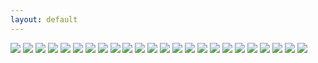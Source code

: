```yaml
---
layout: default
---
```


<img src="img/scenic/danlubbers-scenic-portfolio-1.jpg" data-title="" data-subtitle="" />
<img src="img/scenic/danlubbers-scenic-portfolio-2.jpg" data-title="" data-subtitle="" />
<img src="img/scenic/danlubbers-scenic-portfolio-3.jpg" data-title="" data-subtitle="" />
<img src="img/scenic/danlubbers-scenic-portfolio-4.jpg" data-title="" data-subtitle="" />
<img src="img/scenic/danlubbers-scenic-portfolio-5.jpg" data-title="" data-subtitle="" />
<img src="img/scenic/danlubbers-scenic-portfolio-6.jpg" data-title="" data-subtitle="" />
<img src="img/scenic/danlubbers-scenic-portfolio-7.jpg" data-title="" data-subtitle="" />
<img src="img/scenic/danlubbers-scenic-portfolio-8.jpg" data-title="" data-subtitle="" />
<img src="img/scenic/danlubbers-scenic-portfolio-9.jpg" data-title="" data-subtitle="" />
<img src="img/scenic/danlubbers-scenic-portfolio-10.jpg" data-title="" data-subtitle="" />
<img src="img/scenic/danlubbers-scenic-portfolio-11.jpg" data-title="" data-subtitle="" />
<img src="img/scenic/danlubbers-scenic-portfolio-12.jpg" data-title="" data-subtitle="" />
<img src="img/scenic/danlubbers-scenic-portfolio-13.jpg" data-title="" data-subtitle="" />
<img src="img/scenic/danlubbers-scenic-portfolio-14.jpg" data-title="" data-subtitle="" />
<img src="img/scenic/danlubbers-scenic-portfolio-15.jpg" data-title="" data-subtitle="" />
<img src="img/scenic/danlubbers-scenic-portfolio-16.jpg" data-title="" data-subtitle="" />
<img src="img/scenic/danlubbers-scenic-portfolio-17.jpg" data-title="" data-subtitle="" />
<img src="img/scenic/danlubbers-scenic-portfolio-18.jpg" data-title="" data-subtitle="" />
<img src="img/scenic/danlubbers-scenic-portfolio-19.jpg" data-title="" data-subtitle="" />
<img src="img/scenic/danlubbers-scenic-portfolio-20.jpg" data-title="" data-subtitle="" />
<img src="img/scenic/danlubbers-scenic-portfolio-21.jpg" data-title="" data-subtitle="" />
<img src="img/scenic/danlubbers-scenic-portfolio-22.jpg" data-title="" data-subtitle="" />
<img src="img/scenic/danlubbers-scenic-portfolio-23.jpg" data-title="" data-subtitle="" />
<img src="img/scenic/danlubbers-scenic-portfolio-24.jpg" data-title="" data-subtitle="" />